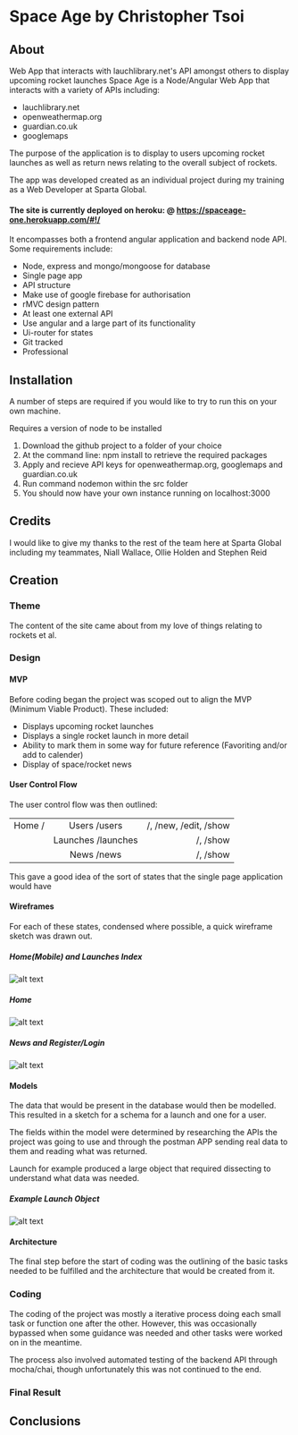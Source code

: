 # Space Age by Christopher Tsoi

## About

Web App that interacts with lauchlibrary.net's API amongst others to display upcoming rocket launches
Space Age is a Node/Angular Web App that interacts with a variety of APIs including:
* lauchlibrary.net
* openweathermap.org
* guardian.co.uk
* googlemaps

The purpose of the application is to display to users upcoming rocket launches as well as return news relating to the overall subject of rockets.

The app was developed created as an individual project during my training as a Web Developer at Sparta Global.

#### The site is currently deployed on heroku: @ https://spaceage-one.herokuapp.com/#!/

It encompasses both a frontend angular application and backend node API. Some requirements include:
* Node, express and mongo/mongoose for database
* Single page app
* API structure
* Make use of google firebase for authorisation
* rMVC design pattern
* At least one external API
* Use angular and a large part of its functionality
* Ui-router for states
* Git tracked
* Professional

## Installation
A number of steps are required if you would like to try to run this on your own machine.

Requires a version of node to be installed

1. Download the github project to a folder of your choice
2. At the command line: npm install to retrieve the required packages
3. Apply and recieve API keys for openweathermap.org, googlemaps and guardian.co.uk
4. Run command nodemon within the src folder
5. You should now have your own instance running on localhost:3000

## Credits
I would like to give my thanks to the rest of the team here at Sparta Global including my teammates, Niall Wallace, Ollie Holden and Stephen Reid

## Creation
### Theme
The content of the site came about from my love of things relating to rockets et al.

### Design
#### MVP
Before coding began the project was scoped out to align the MVP (Minimum Viable Product). These included:
* Displays upcoming rocket launches
* Displays a single rocket launch in more detail
* Ability to mark them in some way for future reference (Favoriting and/or add to calender)
* Display of space/rocket news

#### User Control Flow
The user control flow was then outlined:

|        |                    |                       |
| ------ |:------------------:| ---------------------:|
| Home / | Users /users       | /, /new, /edit, /show |
|        | Launches /launches | /, /show              |
|        | News /news         | /, /show              |

This gave a good idea of the sort of states that the single page application would have

#### Wireframes
For each of these states, condensed where possible, a quick wireframe sketch was drawn out.

##### Home(Mobile) and Launches Index
![alt text](readme/wireframe1.jpg "Home[Mobile] and Launches Index")

##### Home
![alt text](readme/wireframe2.jpg "Home")

##### News and Register/Login
![alt text](readme/wireframe3.jpg "News and Register/Login")

#### Models
The data that would be present in the database would then be modelled. This resulted in a sketch for a schema for a launch and one for a user.

The fields within the model were determined by researching the APIs the project was going to use and through the postman APP sending real data to them and reading what was returned.

Launch for example produced a large object that required dissecting to understand what data was needed.

##### Example Launch Object
![alt text](readme/exampleLaunch.png "Example Launch Object")

#### Architecture
The final step before the start of coding was the outlining of the basic tasks needed to be fulfilled and the architecture that would be created from it.

### Coding
The coding of the project was mostly a iterative process doing each small task or function one after the other. However, this was occasionally bypassed when some guidance was needed and other tasks were worked on in the meantime.

The process also involved automated testing of the backend API through mocha/chai, though unfortunately this was not continued to the end.

### Final Result


## Conclusions
